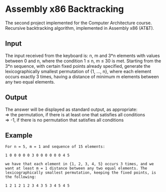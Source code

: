 # Assembly x86 Backtracking

The second project implemented for the Computer Architecture course. Recursive backtracking algorithm, implemented in Assembly x86 (AT&amp;T).

## Input
The input received from the keyboard is: n, m and 3\*n elements with values between 0 and n, where the condition 1 ≤ n, m ≤ 30 is met. Starting from the 3*n sequence, with certain fixed points already specified, generate the lexicographically smallest permutation of {1, ..., n}, where each element occurs exactly 3 times, having a distance of minimum m elements between any two equal elements.   
## Output
The answer will be displayed as standard output, as appropriate:  
    => the permutation, if there is at least one that satisfies all conditions  
    => -1, if there is no permutation that satisfies all conditions  

## Example
    For n = 5, m = 1 and sequence of 15 elements:  
    
    1 0 0 0 0 0 3 0 0 0 0 0 0 4 5  

    we have that each element in {1, 2, 3, 4, 5} occurs 3 times, and we want at least m = 1 distance between any two equal elements. The lexicographically smallest permutation, keeping the fixed points, is the following:  
    
    1 2 1 2 1 2 3 4 3 5 3 4 5 4 5

